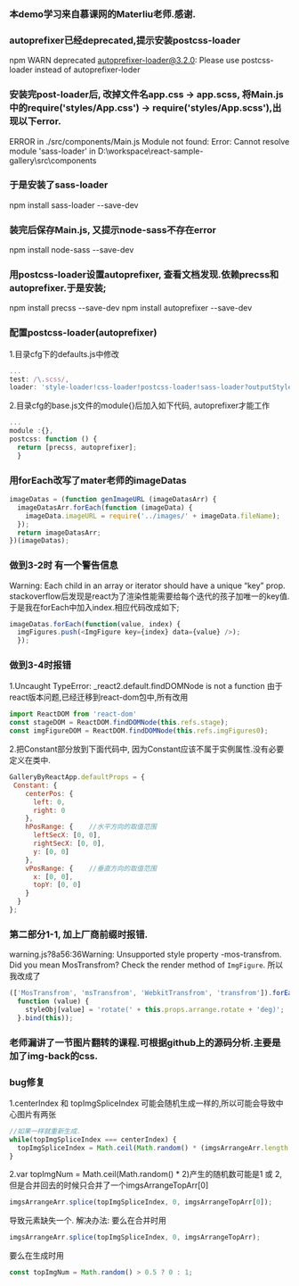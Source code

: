 ### 本demo学习来自慕课网的Materliu老师.感谢.

### autoprefixer已经deprecated,提示安装postcss-loader
npm WARN deprecated autoprefixer-loader@3.2.0: Please use postcss-loader instead of autoprefixer-loder

### 安装完post-loader后, 改掉文件名app.css -> app.scss, 将Main.js中的require('styles/App.css') -> require('styles/App.scss'),出现以下error.
ERROR in ./src/components/Main.js
Module not found: Error: Cannot resolve module 'sass-loader' in D:\workspace\react-sample-gallery\src\components

### 于是安装了sass-loader
npm install sass-loader --save-dev

### 装完后保存Main.js, 又提示node-sass不存在error
npm install node-sass --save-dev

### 用postcss-loader设置autoprefixer, 查看文档发现.依赖precss和autoprefixer.于是安装;
npm install precss --save-dev
npm install autoprefixer --save-dev

### 配置postcss-loader(autoprefixer)
1.目录cfg下的defaults.js中修改
```javascript
...
test: /\.scss/,
loader: 'style-loader!css-loader!postcss-loader!sass-loader?outputStyle=expanded'
```

2.目录cfg的base.js文件的module{}后加入如下代码, autoprefixer才能工作
```javascript
...
module :{},
postcss: function () {
  return [precss, autoprefixer];
  }
```

### 用forEach改写了mater老师的imageDatas
```javascript
imageDatas = (function genImageURL (imageDatasArr) {
  imageDatasArr.forEach(function (imageData) {
    imageData.imageURL = require('../images/' + imageData.fileName);
  });
  return imageDatasArr;
})(imageDatas);
```
### 做到3-2时 有一个警告信息 
Warning: Each child in an array or iterator should have a unique “key” prop.
stackoverflow后发现是react为了渲染性能需要给每个迭代的孩子加唯一的key值.于是我在forEach中加入index.相应代码改成如下;
```javascript
imageDatas.forEach(function(value, index) {
  imgFigures.push(<ImgFigure key={index} data={value} />);
  });
```
### 做到3-4时报错
1.Uncaught TypeError: _react2.default.findDOMNode is not a function
由于react版本问题,已经迁移到react-dom包中,所有改用
```javascript
import ReactDOM from 'react-dom'
const stageDOM = ReactDOM.findDOMNode(this.refs.stage);
const imgFigureDOM = ReactDOM.findDOMNode(this.refs.imgFigures0);
```
2.把Constant部分放到下面代码中, 因为Constant应该不属于实例属性.没有必要定义在类中.
```javascript
GalleryByReactApp.defaultProps = {
 Constant: {
    centerPos: {
      left: 0,
      right: 0
    },
    hPosRange: {    //水平方向的取值范围
      leftSecX: [0, 0],
      rightSecX: [0, 0],
      y: [0, 0]
    },
    vPosRange: {    //垂直方向的取值范围
      x: [0, 0],
      topY: [0, 0]
    }
  }
};
```

### 第二部分1-1, 加上厂商前缀时报错.
warning.js?8a56:36Warning: Unsupported style property -mos-transfrom. Did you mean MosTransfrom? Check the render method of `ImgFigure`.
所以我改成了
```javascript
(['MosTransfrom', 'msTransfrom', 'WebkitTransfrom', 'transfrom']).forEach(
  function (value) {
    styleObj[value] = 'rotate(' + this.props.arrange.rotate + 'deg)';
  }.bind(this));
```

### 老师漏讲了一节图片翻转的课程.可根据github上的源码分析.主要是加了img-back的css.

### bug修复
1.centerIndex 和 topImgSpliceIndex 可能会随机生成一样的,所以可能会导致中心图片有两张
```javascript
//如果一样就重新生成.
while(topImgSpliceIndex === centerIndex) {
  topImgSpliceIndex = Math.ceil(Math.random() * (imgsArrangeArr.length - topImgNum));
}
```

2.var topImgNum = Math.ceil(Math.random() * 2)产生的随机数可能是1 或 2, 但是合并回去的时候只合并了一个imgsArrangeTopArr[0]
```javascript
imgsArrangeArr.splice(topImgSpliceIndex, 0, imgsArrangeTopArr[0]);
```
导致元素缺失一个.
解决办法:
要么在合并时用
```javascript
imgsArrangeArr.splice(topImgSpliceIndex, 0, imgsArrangeTopArr);
```

要么在生成时用
```javascript
const topImgNum = Math.random() > 0.5 ? 0 : 1;
```


















